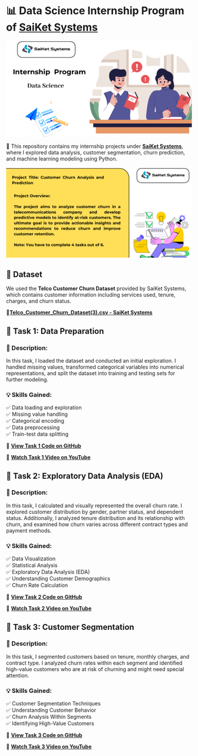 # 📊 Data Science Internship Program of [SaiKet Systems](https://www.linkedin.com/company/saiket-systems/)

![image](https://github.com/jcdumlao14/Data-Science-Internship-Program-SKS/blob/main/SKS-%20intern.png
)

💼 This repository contains my internship projects under **[SaiKet Systems]( https://www.linkedin.com/company/saiket-systems/
)**, where I explored data analysis, customer segmentation, churn prediction, and machine learning modeling using Python.


![image](https://github.com/jcdumlao14/Data-Science-Internship-Program-SKS/blob/main/project%20title.png
)

## 📂 Dataset

We used the **Telco Customer Churn Dataset** provided by SaiKet Systems, which contains customer information including services used, tenure, charges, and churn status.

**🔗[Telco_Customer_Churn_Dataset(3).csv - SaiKet Systems](https://drive.google.com/file/d/1bHNFyCPHPhM3ma6EYXWerRvS101GUQZp/view?usp=drive_link)**

## 🔹 Task 1: Data Preparation

### 📝 Description:

In this task, I loaded the dataset and conducted an initial exploration. I handled missing values, transformed categorical variables into numerical representations, and split the dataset into training and testing sets for further modeling.

### 💡 Skills Gained:
✅ Data loading and exploration  
✅ Missing value handling  
✅ Categorical encoding  
✅ Data preprocessing  
✅ Train-test data splitting

📁 **[ View Task 1 Code  on GitHub](https://github.com/jcdumlao14/Data-Science-Internship-Program-SKS/blob/main/Task_1_Data_Preparation.ipyn)**

🎥 **[Watch Task 1 Video on YouTube](https://youtu.be/gQU-FuoHpf0)**


## 🔹 Task 2: Exploratory Data Analysis (EDA)

### 📝 Description:

In this task, I calculated and visually represented the overall churn rate. I explored customer distribution by gender, partner status, and dependent status. Additionally, I analyzed tenure distribution and its relationship with churn, and examined how churn varies across different contract types and payment methods.

### 💡 Skills Gained:
✅ Data Visualization  
✅ Statistical Analysis  
✅ Exploratory Data Analysis (EDA)  
✅ Understanding Customer Demographics  
✅ Churn Rate Calculation


 📁 **[View Task 2 Code on GitHub](https://github.com/jcdumlao14/Data-Science-Internship-Program-SKS/blob/main/Task_2_Exploratory_Data_Analysis_(EDA).ipynb)**

 🎥 **[Watch Task 2 Video on YouTube]( https://youtu.be/KkqsrAgcd6A)**

## 🔹 Task 3: Customer Segmentation

### 📝 Description:

In this task, I segmented customers based on tenure, monthly charges, and contract type. I analyzed churn rates within each segment and identified high-value customers who are at risk of churning and might need special attention.

### 💡 Skills Gained:
✅ Customer Segmentation Techniques  
✅ Understanding Customer Behavior  
✅ Churn Analysis Within Segments  
✅ Identifying High-Value Customers


📁 **[View Task 3 Code on GitHub](https://github.com/jcdumlao14/Data-Science-Internship-Program-SKS/blob/main/Task_3_Customer_Segmentation.ipynb)**

🎥 **[Watch Task 3 Video on YouTube]( )**








